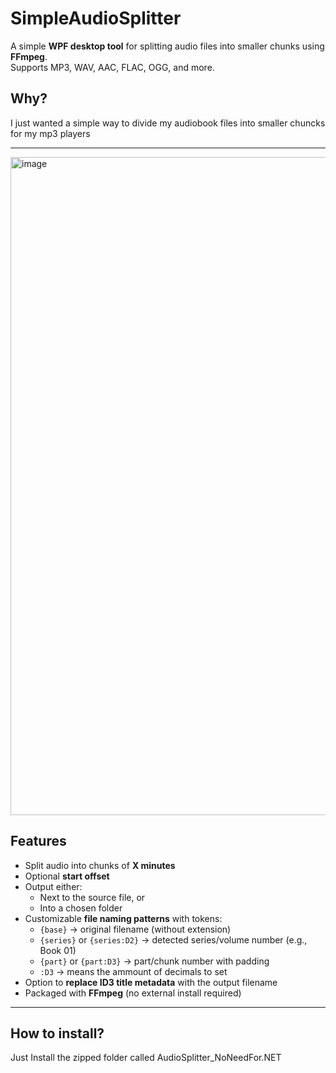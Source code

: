 # SimpleAudioSplitter

A simple **WPF desktop tool** for splitting audio files into smaller chunks using **FFmpeg**.  
Supports MP3, WAV, AAC, FLAC, OGG, and more.

## Why?
I just wanted a simple way to divide my audiobook files into smaller chuncks for my mp3 players

---

<img width="1919" height="1053" alt="image" src="https://github.com/user-attachments/assets/b1b87313-61b5-4322-9507-1c9f9856c477" />

## Features

- Split audio into chunks of **X minutes**  
- Optional **start offset**  
- Output either:
  - Next to the source file, or
  - Into a chosen folder  
- Customizable **file naming patterns** with tokens:
  - `{base}` -> original filename (without extension)  
  - `{series}` or `{series:D2}` -> detected series/volume number (e.g., Book 01)  
  - `{part}` or `{part:D3}` -> part/chunk number with padding
  - `:D3` -> means the ammount of decimals to set
- Option to **replace ID3 title metadata** with the output filename  
- Packaged with **FFmpeg** (no external install required)  

---

## How to install?

Just Install the zipped folder called AudioSplitter_NoNeedFor.NET
